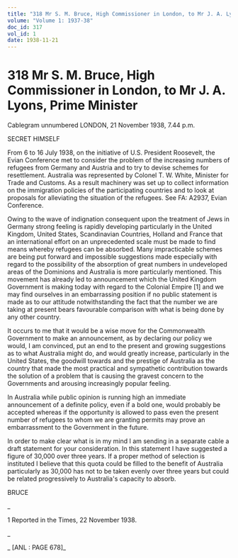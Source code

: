 ```yaml
---
title: "318 Mr S. M. Bruce, High Commissioner in London, to Mr J. A. Lyons, Prime Minister"
volume: "Volume 1: 1937-38"
doc_id: 317
vol_id: 1
date: 1938-11-21
---
```


# 318 Mr S. M. Bruce, High Commissioner in London, to Mr J. A. Lyons, Prime Minister

Cablegram unnumbered LONDON, 21 November 1938, 7.44 p.m.

SECRET HIMSELF

From 6 to 16 July 1938, on the initiative of U.S. President Roosevelt, the Evian Conference met to consider the problem of the increasing numbers of refugees from Germany and Austria and to try to devise schemes for resettlement. Australia was represented by Colonel T. W. White, Minister for Trade and Customs. As a result machinery was set up to collect information on the immigration policies of the participating countries and to look at proposals for alleviating the situation of the refugees. See FA: A2937, Evian Conference.

Owing to the wave of indignation consequent upon the treatment of Jews in Germany strong feeling is rapidly developing particularly in the United Kingdom, United States, Scandinavian Countries, Holland and France that an international effort on an unprecedented scale must be made to find means whereby refugees can be absorbed. Many impracticable schemes are being put forward and impossible suggestions made especially with regard to the possibility of the absorption of great numbers in undeveloped areas of the Dominions and Australia is more particularly mentioned. This movement has already led to announcement which the United Kingdom Government is making today with regard to the Colonial Empire [1] and we may find ourselves in an embarrassing position if no public statement is made as to our attitude notwithstanding the fact that the number we are taking at present bears favourable comparison with what is being done by any other country.

It occurs to me that it would be a wise move for the Commonwealth Government to make an announcement, as by declaring our policy we would, I am convinced, put an end to the present and growing suggestions as to what Australia might do, and would greatly increase, particularly in the United States, the goodwill towards and the prestige of Australia as the country that made the most practical and sympathetic contribution towards the solution of a problem that is causing the gravest concern to the Governments and arousing increasingly popular feeling.

In Australia while public opinion is running high an immediate announcement of a definite policy, even if a bold one, would probably be accepted whereas if the opportunity is allowed to pass even the present number of refugees to whom we are granting permits may prove an embarrassment to the Government in the future.

In order to make clear what is in my mind I am sending in a separate cable a draft statement for your consideration. In this statement I have suggested a figure of 30,000 over three years. If a proper method of selection is instituted I believe that this quota could be filled to the benefit of Australia particularly as 30,000 has not to be taken evenly over three years but could be related progressively to Australia's capacity to absorb.

BRUCE

_

1 Reported in the Times, 22 November 1938.

_

_ [ANL : PAGE 678]_
